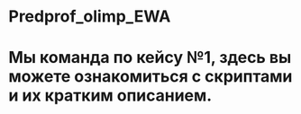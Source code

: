 # Predprof_olimp_EWA
# Мы команда по кейсу №1, здесь вы можете ознакомиться с скриптами и их кратким описанием. 
# 
#
#
#
#
#
#

